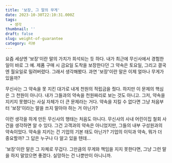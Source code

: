 ```yaml
---
title: '보장, 그 말의 무게'
date: 2023-10-30T22:10:31.000Z
tags:
  - 생각
thumbnail: ''
draft: false
slug: weight-of-guarantee
category: 리뷰
---
```


요즘 세상엔 '보장'이란 말의 가치가 희석되는 듯 하다. 내가 최근에 무신사에서 경험한 일이 바로 그 예. 제품 구매 시 금요일 도착을 보장한다던 그 약속은 토요일, 그리고 결국엔 월요일로 밀려버렸다. 그래서 생각해봤다. 과연 '보장'이란 말은 이제 얼마나 무게가 있을까?

무신사는 그 약속을 못 지킨 대가로 내게 천원의 적립금을 줬다. 하지만 이 문제의 핵심은 그 천원이 아니다. 내가 그들과의 약속을 천원짜리로 보는 것도 아니고. 그저, 약속을 지키지 못했다는 사실 자체가 더 큰 문제라는 거다. 약속을 지킬 수 없다면 그냥 처음부터 '보장'이라는 말을 쓰지 말아야 하는 거 아닌가?

이런 생각을 하게 만든 무신사의 행태는 처음도 아니다. 무신사의 사내 어린이집 철회 사건을 생각하면 알 수 있다. 그건 고객과의 약속은 아니었지만, 그들의 내부 구성원과의 약속이었다. 약속을 지키는 건 기업의 기본 태도 아닌가? 기업의 이익과 약속, 뭐가 더 중요할까? 그 답은 누구나 다 알고 있을 텐데...

'보장'이란 말은 그 자체로 무겁다. 그만큼의 무게와 책임을 지지 못한다면, 그냥 그런 말을 하지 말았으면 좋겠다. 실망하는 건 나뿐만이 아니니까.
